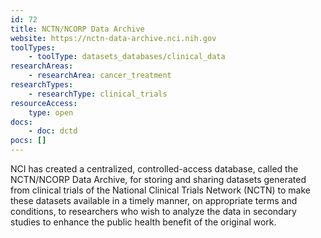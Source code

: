 ```yaml
---
id: 72
title: NCTN/NCORP Data Archive
website: https://nctn-data-archive.nci.nih.gov
toolTypes:
    - toolType: datasets_databases/clinical_data
researchAreas:
    - researchArea: cancer_treatment
researchTypes:
    - researchType: clinical_trials
resourceAccess:
    type: open
docs:
    - doc: dctd
pocs: []        
---
```

NCI has created a centralized, controlled-access database, called the NCTN/NCORP Data Archive, for storing and sharing datasets generated from clinical trials of the National Clinical Trials Network (NCTN) to make these datasets available in a timely manner, on appropriate terms and conditions, to researchers who wish to analyze the data in secondary studies to enhance the public health benefit of the original work.

